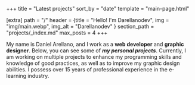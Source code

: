 +++
title = "Latest projects"
sort_by = "date"
template = "main-page.html"

[extra]
path = "/"
header = {title = "Hello! I'm Darellanodev", img = "img/main.webp", img_alt = "Darellanodev" }
section_path = "projects/_index.md"
max_posts = 4
+++

My name is Daniel Arellano, and I work as a **web developer** and **graphic designer**. Below, you can see some of **_my personal projects_**. Currently, I am working on multiple projects to enhance my programming skills and knowledge of good practices, as well as to improve my graphic design abilities. I possess over 15 years of professional experience in the e-learning industry.
